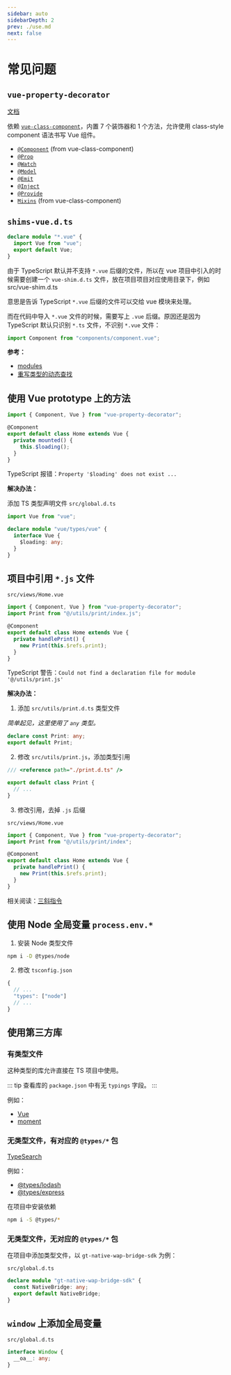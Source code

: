 ```yaml
---
sidebar: auto
sidebarDepth: 2
prev: ./use.md
next: false
---
```


# 常见问题

## `vue-property-decorator`

[文档](https://github.com/kaorun343/vue-property-decorator)

依赖 [`vue-class-component`](https://github.com/vuejs/vue-class-component)，内置 7 个装饰器和 1 个方法，允许使用 class-style component 语法书写 Vue 组件。

- [`@Component`](https://github.com/vuejs/vue-class-component#example) (from vue-class-component)
- [`@Prop`](https://github.com/kaorun343/vue-property-decorator#propoptions-propoptions--constructor--constructor---decorator)
- [`@Watch`](https://github.com/kaorun343/vue-property-decorator#watchpath-string-options-watchoptions---decorator)
- [`@Model`](https://github.com/kaorun343/vue-property-decorator#modelevent-string-options-propoptions--constructor--constructor---decorator)
- [`@Emit`](https://github.com/kaorun343/vue-property-decorator#emitevent-string-decorator)
- [`@Inject`](https://github.com/kaorun343/vue-property-decorator#providekey-string--symbol--injectoptions--from-injectkey-default-any---injectkey-decorator)
- [`@Provide`](https://github.com/kaorun343/vue-property-decorator#providekey-string--symbol--injectoptions--from-injectkey-default-any---injectkey-decorator)
- [`Mixins`](https://github.com/vuejs/vue-class-component#using-mixins) (from vue-class-component)

## `shims-vue.d.ts`

```ts
declare module "*.vue" {
  import Vue from "vue";
  export default Vue;
}
```

由于 TypeScript 默认并不支持 `*.vue` 后缀的文件，所以在 vue 项目中引入的时候需要创建一个 `vue-shim.d.ts` 文件，放在项目项目对应使用目录下，例如 src/vue-shim.d.ts

意思是告诉 TypeScript `*.vue` 后缀的文件可以交给 vue 模块来处理。

而在代码中导入 `*.vue` 文件的时候，需要写上 `.vue` 后缀。原因还是因为 TypeScript 默认只识别 `*.ts` 文件，不识别 `*.vue` 文件：

```ts
import Component from "components/component.vue";
```

**参考：**

- [modules](https://www.typescriptlang.org/docs/handbook/modules.html)
- [重写类型的动态查找](https://jkchao.github.io/typescript-book-chinese/project/modules.html#%E9%87%8D%E5%86%99%E7%B1%BB%E5%9E%8B%E7%9A%84%E5%8A%A8%E6%80%81%E6%9F%A5%E6%89%BE)

## 使用 Vue prototype 上的方法

```ts {6}
import { Component, Vue } from "vue-property-decorator";

@Component
export default class Home extends Vue {
  private mounted() {
    this.$loading();
  }
}
```

TypeScript 报错：`Property '$loading' does not exist ...`

**解决办法：**

添加 TS 类型声明文件 `src/global.d.ts`

```ts
import Vue from "vue";

declare module "vue/types/vue" {
  interface Vue {
    $loading: any;
  }
}
```

## 项目中引用 `*.js` 文件

`src/views/Home.vue`

```ts {2}
import { Component, Vue } from "vue-property-decorator";
import Print from "@/utils/print/index.js";

@Component
export default class Home extends Vue {
  private handlePrint() {
    new Print(this.$refs.print);
  }
}
```

TypeScript 警告：`Could not find a declaration file for module '@/utils/print.js'`

**解决办法：**

1. 添加 `src/utils/print.d.ts` 类型文件

_简单起见，这里使用了 `any` 类型。_

```ts
declare const Print: any;
export default Print;
```

2. 修改 `src/utils/print.js`，添加类型引用

```js {1}
/// <reference path="./print.d.ts" />

export default class Print {
  // ...
}
```

3. 修改引用，去掉 `.js` 后缀

`src/views/Home.vue`

```ts {2}
import { Component, Vue } from "vue-property-decorator";
import Print from "@/utils/print/index";

@Component
export default class Home extends Vue {
  private handlePrint() {
    new Print(this.$refs.print);
  }
}
```

相关阅读：[三斜指令](/typescript/types.html#手动添加声明文件)

## 使用 Node 全局变量 `process.env.*`

1. 安装 Node 类型文件

```bash
npm i -D @types/node
```

2. 修改 `tsconfig.json`

```js
{
  // ...
  "types": ["node"]
  // ...
}
```

## 使用第三方库

### 有类型文件

这种类型的库允许直接在 TS 项目中使用。

::: tip
查看库的 `package.json` 中有无 `typings` 字段。
:::

例如：

- [Vue](https://github.com/vuejs/vue/blob/dev/package.json#L9)
- [moment](https://github.com/moment/moment/blob/develop/package.json#L27)

### 无类型文件，有对应的 `@types/*` 包

[TypeSearch](https://microsoft.github.io/TypeSearch/)

例如：

- [@types/lodash](https://www.npmjs.com/package/@types/lodash)
- [@types/express](https://www.npmjs.com/package/@types/express)

在项目中安装依赖

```bash
npm i -S @types/*
```

### 无类型文件，无对应的 `@types/*` 包

在项目中添加类型文件，以 `gt-native-wap-bridge-sdk` 为例：

`src/global.d.ts`

```ts
declare module "gt-native-wap-bridge-sdk" {
  const NativeBridge: any;
  export default NativeBridge;
}
```

## `window` 上添加全局变量

`src/global.d.ts`

```ts
interface Window {
  __oa__: any;
}
```
